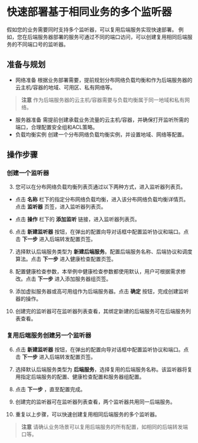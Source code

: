 # 快速部署基于相同业务的多个监听器
假如您的业务需要同时支持多个监听器，可以复用后端服务实现快速部署。 例如，您在后端服务器部署的服务可通过不同的端口访问，可以创建复用相同后端服务的不同端口号的监听器。
## 准备与规划
- 网络准备
  根据业务部署需要，提前规划分布网络负载均衡和作为后端服务器的云主机/容器的地域、可用区、私有网络等。
 > **注意**
作为后端服务器的云主机/容器需要与负载均衡属于同一地域和私有网络。
- 服务器准备
  需提前创建承载业务流量的云主机/容器，并确保打开监听所需的端口，合理配置安全组和ACL策略。
- 负载均衡实例
  创建一个分布网络负载均衡实例，并设置地域、网络等配置。
## 操作步骤
### 创建一个监听器
3. 您可以在分布网络负载均衡列表页通过以下两种方式，进入监听器列表页。
 - 点击 **名称**  栏下的指定分布网络负载均衡，进入该分布网络负载均衡详情页。点击 **监听器** 页签，进入监听器列表页。

 -  点击 **操作** 栏下的 **添加监听** 链接，进入监听器列表页。

6. 点击 **新建监听器** 按钮，在弹出的配置向导对话框中配置监听协议和端口。点击 **下一步** 进入后端转发配置页签。

7. 选择默认后端服务类型为 **新建后端服务**。配置后端服务名称、后端协议和调度算法。点击 **下一步** 进入健康检查配置页签。

9. 配置健康检查参数，本举例中健康检查参数都使用默认，用户可根据需求修改。点击 **下一步** 进入添加服务器组页签。

10. 添加虚拟服务器或高可用组作为后端服务器。点击 **确定** 按钮，完成创建监听器的操作。

11. 创建完的监听器可在监听器列表查看，其绑定新建的后端服务可在后端服务列表查看。

### 复用后端服务创建另一个监听器

6. 点击 **新建监听器** 按钮，在弹出的配置向导对话框中配置监听协议和端口。点击 **下一步** 进入后端转发配置页签。

7. 选择默认后端服务类型为 **后端服务**，选择复用的后端服务名称。该监听器将复用指定后端服务的配置、健康检查配置和服务器组配置。

8. 点击 **下一步** ，直至配置完成。

11. 创建完的监听器可在监听器列表查看，两个监听器共用同一后端服务。

12. 重复以上步骤，可以快速创建复用相同后端服务的多个监听器。
 > **注意**
请确认业务场景可以复用后端服务的所有配置，如相同的后端转发端口等。
